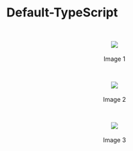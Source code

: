 # Default-TypeScript

<br>
<p align=center>
  <img src="https://cloud.githubusercontent.com/assets/2712405/17984002/77ce6524-6add-11e6-8ed5-b33fc0fe0637.png"></img>
 <br><br>
Image 1
</p>

<br>
<p align=center>
  <img src="https://cloud.githubusercontent.com/assets/2712405/17984042/a7029464-6add-11e6-9270-dc2b38e19ba2.png"></img>
 <br><br>
Image 2
</p>

<br>
<p align=center>
  <img src="https://cloud.githubusercontent.com/assets/2712405/17984082/d514366e-6add-11e6-87a5-388c6e896895.png"></img>
 <br><br>
Image 3
</p>



